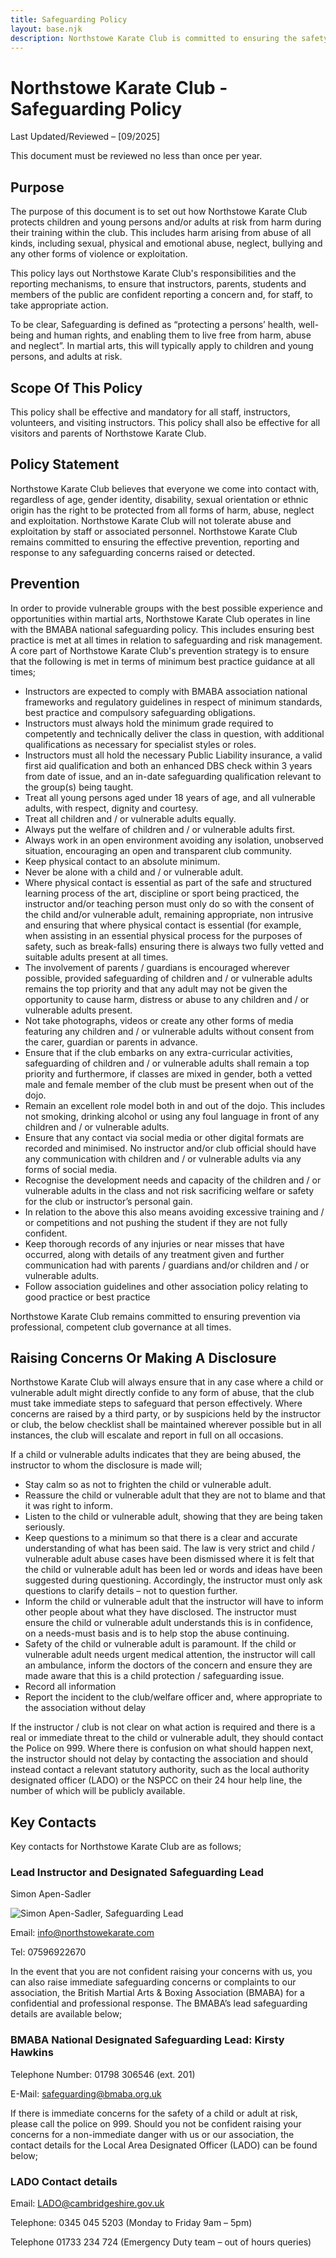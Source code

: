 ```yaml
---
title: Safeguarding Policy
layout: base.njk
description: Northstowe Karate Club is committed to ensuring the safety of all of its students.
---
```


# Northstowe Karate Club - Safeguarding Policy

Last Updated/Reviewed – [09/2025]

This document must be reviewed no less than once per year.

## Purpose

The purpose of this document is to set out how Northstowe Karate Club protects children and young persons and/or adults at risk from harm during their training within the club. This includes harm arising from abuse of all kinds, including sexual, physical and emotional abuse, neglect, bullying and any other forms of violence or exploitation.

This policy lays out Northstowe Karate Club's responsibilities and the reporting mechanisms, to ensure that instructors, parents, students and members of the public are confident reporting a concern and, for staff, to take appropriate action.

To be clear, Safeguarding is defined as “protecting a persons’ health, well-being and human rights, and enabling them to live free from harm, abuse and neglect”. In martial arts, this will typically apply to children and young persons, and adults at risk.

## Scope Of This Policy

This policy shall be effective and mandatory for all staff, instructors, volunteers, and visiting instructors. This policy shall also be effective for all visitors and parents of Northstowe Karate Club.

## Policy Statement

Northstowe Karate Club believes that everyone we come into contact with, regardless of age, gender identity, disability, sexual orientation or ethnic origin has the right to be protected from all forms of harm, abuse, neglect and exploitation. Northstowe Karate Club will not tolerate abuse and exploitation by staff or associated personnel. Northstowe Karate Club remains committed to ensuring the effective prevention, reporting and response to any safeguarding concerns raised or detected.

## Prevention

In order to provide vulnerable groups with the best possible experience and opportunities within martial arts, Northstowe Karate Club operates in line with the BMABA national safeguarding policy. This includes ensuring best practice is met at all times in relation to safeguarding and risk management. A core part of Northstowe Karate Club's prevention strategy is to ensure that the following is met in terms of minimum best practice guidance at all times;

* Instructors are expected to comply with BMABA association national frameworks and regulatory guidelines in respect of minimum standards, best practice and compulsory safeguarding obligations.
* Instructors must always hold the minimum grade required to competently and technically deliver the class in question, with additional qualifications as necessary for specialist styles or roles.
* Instructors must all hold the necessary Public Liability insurance, a valid first aid qualification and both an enhanced DBS check within 3 years from date of issue, and an in-date safeguarding qualification relevant to the group(s) being taught.
* Treat all young persons aged under 18 years of age, and all vulnerable adults, with respect, dignity and courtesy.
* Treat all children and / or vulnerable adults equally.
* Always put the welfare of children and / or vulnerable adults first.
* Always work in an open environment avoiding any isolation, unobserved situation, encouraging an open and transparent club community.
* Keep physical contact to an absolute minimum.
* Never be alone with a child and / or vulnerable adult.
* Where physical contact is essential as part of the safe and structured learning process of the art, discipline or sport being practiced, the instructor and/or teaching person must only do so with the consent of the child and/or vulnerable adult, remaining appropriate, non intrusive and ensuring that where physical contact is essential (for example, when assisting in an essential physical process for the purposes of safety, such as break-falls) ensuring there is always two fully vetted and suitable adults present at all times.
* The involvement of parents / guardians is encouraged wherever possible, provided safeguarding of children and / or vulnerable adults remains the top priority and that any adult may not be given the opportunity to cause harm, distress or abuse to any children and / or vulnerable adults present.
* Not take photographs, videos or create any other forms of media featuring any children and / or vulnerable adults without consent from the carer, guardian or parents in advance.
* Ensure that if the club embarks on any extra-curricular activities, safeguarding of children and / or vulnerable adults shall remain a top priority and furthermore, if classes are mixed in gender, both a vetted male and female member of the club must be present when out of the dojo.
* Remain an excellent role model both in and out of the dojo. This includes not smoking, drinking alcohol or using any foul language in front of any children and / or vulnerable adults.
* Ensure that any contact via social media or other digital formats are recorded and minimised. No instructor and/or club official should have any communication with children and / or vulnerable adults via any forms of social media.
* Recognise the development needs and capacity of the children and / or vulnerable adults in the class and not risk sacrificing welfare or safety for the club or instructor’s personal gain.
* In relation to the above this also means avoiding excessive training and / or competitions and not pushing the student if they are not fully confident.
* Keep thorough records of any injuries or near misses that have occurred, along with details of any treatment given and further communication had with parents / guardians and/or children and / or vulnerable adults.
* Follow association guidelines and other association policy relating to good practice or best practice

Northstowe Karate Club remains committed to ensuring prevention via professional, competent club governance at all times.


## Raising Concerns Or Making A Disclosure

Northstowe Karate Club will always ensure that in any case where a child or vulnerable adult might directly confide to any form of abuse, that the club must take immediate steps to safeguard that person effectively.   Where concerns are raised by a third party, or by suspicions held by the instructor or club, the below checklist shall be maintained wherever possible but in all instances, the club will escalate and report in full on all occasions.

If a child or vulnerable adults indicates that they are being abused, the instructor to whom the disclosure is made will;

* Stay calm so as not to frighten the child or vulnerable adult.
* Reassure the child or vulnerable adult that they are not to blame and that it was right to inform.
* Listen to the child or vulnerable adult, showing that they are being taken seriously.
* Keep questions to a minimum so that there is a clear and accurate understanding of what has been said.  The law is very strict and child / vulnerable adult abuse cases have been dismissed where it is felt that the child or vulnerable adult has been led or words and ideas have been suggested during questioning. Accordingly, the instructor must only ask questions to clarify details – not to question further.
* Inform the child or vulnerable adult that the instructor will have to inform other people about what they have disclosed.  The instructor must ensure the child or vulnerable adult understands this is in confidence, on a needs-must basis and is to help stop the abuse continuing.
* Safety of the child or vulnerable adult is paramount.  If the child or vulnerable adult needs urgent medical attention, the instructor will call an ambulance, inform the doctors of the concern and ensure they are made aware that this is a child protection / safeguarding issue.
* Record all information
* Report the incident to the club/welfare officer and, where appropriate to the association without delay


If the instructor / club is not clear on what action is required and there is a real or immediate threat to the child or vulnerable adult, they should contact the Police on 999. Where there is confusion on what should happen next, the instructor should not delay by contacting the association and should instead contact a relevant statutory authority, such as the local authority designated officer (LADO) or the NSPCC on their 24 hour help line, the number of which will be publicly available.






## Key Contacts

Key contacts for Northstowe Karate Club are as follows;

### Lead Instructor and Designated Safeguarding Lead

Simon Apen-Sadler

<img src="simon-apen-sadler.webp" alt="Simon Apen-Sadler, Safeguarding Lead">

Email: info@northstowekarate.com

Tel: 07596922670

In the event that you are not confident raising your concerns with us, you can also raise immediate safeguarding concerns or complaints to our association, the British Martial Arts & Boxing Association (BMABA) for a confidential and professional response. The BMABA’s lead safeguarding details are available below;

### BMABA National Designated Safeguarding Lead: Kirsty Hawkins

Telephone Number: 01798 306546 (ext. 201)

E-Mail: safeguarding@bmaba.org.uk

If there is immediate concerns for the safety of a child or adult at risk, please call the police on 999. Should you not be confident raising your concerns for a non-immediate danger with us or our association, the contact details for the Local Area Designated Officer (LADO) can be found below;

### LADO Contact details

Email: LADO@cambridgeshire.gov.uk

Telephone: 0345 045 5203 (Monday to Friday 9am – 5pm)

Telephone 01733 234 724 (Emergency Duty team – out of hours queries)
